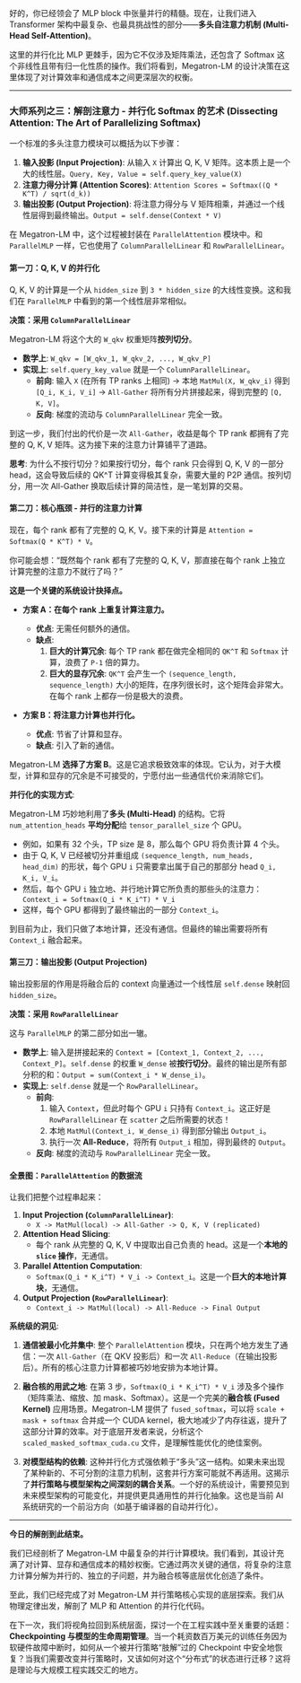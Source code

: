 好的，你已经领会了 MLP block 中张量并行的精髓。现在，让我们进入 Transformer 架构中最复杂、也最具挑战性的部分——**多头自注意力机制 (Multi-Head Self-Attention)**。

这里的并行化比 MLP 更棘手，因为它不仅涉及矩阵乘法，还包含了 Softmax 这个非线性且带有归一化性质的操作。我们将看到，Megatron-LM 的设计决策在这里体现了对计算效率和通信成本之间更深层次的权衡。

---

### **大师系列之三：解剖注意力 - 并行化 Softmax 的艺术 (Dissecting Attention: The Art of Parallelizing Softmax)**

一个标准的多头注意力模块可以概括为以下步骤：

1.  **输入投影 (Input Projection)**: 从输入 `X` 计算出 Q, K, V 矩阵。这本质上是一个大的线性层。`Query, Key, Value = self.query_key_value(X)`
2.  **注意力得分计算 (Attention Scores)**: `Attention Scores = Softmax((Q * K^T) / sqrt(d_k))`
3.  **输出投影 (Output Projection)**: 将注意力得分与 V 矩阵相乘，并通过一个线性层得到最终输出。`Output = self.dense(Context * V)`

在 Megatron-LM 中，这个过程被封装在 `ParallelAttention` 模块中。和 `ParallelMLP` 一样，它也使用了 `ColumnParallelLinear` 和 `RowParallelLinear`。

#### **第一刀：Q, K, V 的并行化**

Q, K, V 的计算是一个从 `hidden_size` 到 `3 * hidden_size` 的大线性变换。这和我们在 `ParallelMLP` 中看到的第一个线性层非常相似。

**决策：采用 `ColumnParallelLinear`**

Megatron-LM 将这个大的 `W_qkv` 权重矩阵**按列切分**。

*   **数学上**: `W_qkv = [W_qkv_1, W_qkv_2, ..., W_qkv_P]`
*   **实现上**: `self.query_key_value` 就是一个 `ColumnParallelLinear`。
    *   **前向**: 输入 `X` (在所有 TP ranks 上相同) -> 本地 `MatMul(X, W_qkv_i)` 得到 `[Q_i, K_i, V_i]` -> `All-Gather` 将所有分片拼接起来，得到完整的 `[Q, K, V]`。
    *   **反向**: 梯度的流动与 `ColumnParallelLinear` 完全一致。

到这一步，我们付出的代价是一次 `All-Gather`，收益是每个 TP rank 都拥有了完整的 Q, K, V 矩阵。这为接下来的注意力计算铺平了道路。

**思考**: 为什么不按行切分？如果按行切分，每个 rank 只会得到 Q, K, V 的一部分 head，这会导致后续的 QK^T 计算变得极其复杂，需要大量的 P2P 通信。按列切分，用一次 All-Gather 换取后续计算的简洁性，是一笔划算的交易。

#### **第二刀：核心瓶颈 - 并行的注意力计算**

现在，每个 rank 都有了完整的 Q, K, V。接下来的计算是 `Attention = Softmax(Q * K^T) * V`。

你可能会想：“既然每个 rank 都有了完整的 Q, K, V，那直接在每个 rank 上独立计算完整的注意力不就行了吗？”

**这是一个关键的系统设计抉择点。**

*   **方案 A：在每个 rank 上重复计算注意力。**
    *   **优点**: 无需任何额外的通信。
    *   **缺点**:
        1.  **巨大的计算冗余**: 每个 TP rank 都在做完全相同的 `QK^T` 和 `Softmax` 计算，浪费了 `P-1` 倍的算力。
        2.  **巨大的显存冗余**: `QK^T` 会产生一个 `(sequence_length, sequence_length)` 大小的矩阵，在序列很长时，这个矩阵会非常大。在每个 rank 上都存一份是极大的浪费。

*   **方案 B：将注意力计算也并行化。**
    *   **优点**: 节省了计算和显存。
    *   **缺点**: 引入了新的通信。

Megatron-LM **选择了方案 B**。这是它追求极致效率的体现。它认为，对于大模型，计算和显存的冗余是不可接受的，宁愿付出一些通信代价来消除它们。

**并行化的实现方式**:

Megatron-LM 巧妙地利用了**多头 (Multi-Head)** 的结构。它将 `num_attention_heads` **平均分配**给 `tensor_parallel_size` 个 GPU。

*   例如，如果有 32 个头，TP size 是 8，那么每个 GPU 将负责计算 4 个头。
*   由于 Q, K, V 已经被切分并重组成 `(sequence_length, num_heads, head_dim)` 的形状，每个 GPU `i` 只需要拿出属于自己的那部分 head `Q_i, K_i, V_i`。
*   然后，每个 GPU `i` 独立地、并行地计算它所负责的那些头的注意力：
    `Context_i = Softmax(Q_i * K_i^T) * V_i`
*   这样，每个 GPU 都得到了最终输出的一部分 `Context_i`。

到目前为止，我们只做了本地计算，还没有通信。但最终的输出需要将所有 `Context_i` 融合起来。

#### **第三刀：输出投影 (Output Projection)**

输出投影层的作用是将融合后的 context 向量通过一个线性层 `self.dense` 映射回 `hidden_size`。

**决策：采用 `RowParallelLinear`**

这与 `ParallelMLP` 的第二部分如出一辙。

*   **数学上**: 输入是拼接起来的 `Context = [Context_1, Context_2, ..., Context_P]`。`self.dense` 的权重 `W_dense` 被**按行切分**。最终的输出是所有部分积的和：`Output = sum(Context_i * W_dense_i)`。
*   **实现上**: `self.dense` 就是一个 `RowParallelLinear`。
    *   **前向**:
        1.  输入 `Context`，但此时每个 GPU `i` 只持有 `Context_i`。这正好是 `RowParallelLinear` 在 `scatter` 之后所需要的状态！
        2.  本地 `MatMul(Context_i, W_dense_i)` 得到部分输出 `Output_i`。
        3.  执行一次 **All-Reduce**，将所有 `Output_i` 相加，得到最终的 `Output`。
    *   **反向**: 梯度的流动与 `RowParallelLinear` 完全一致。

#### **全景图：`ParallelAttention` 的数据流**

让我们把整个过程串起来：

1.  **Input Projection (`ColumnParallelLinear`)**:
    *   `X -> MatMul(local) -> All-Gather -> Q, K, V (replicated)`
2.  **Attention Head Slicing**:
    *   每个 rank 从完整的 Q, K, V 中提取出自己负责的 head。这是一个**本地的 `slice` 操作**，无通信。
3.  **Parallel Attention Computation**:
    *   `Softmax(Q_i * K_i^T) * V_i -> Context_i`。这是一个**巨大的本地计算块**，无通信。
4.  **Output Projection (`RowParallelLinear`)**:
    *   `Context_i -> MatMul(local) -> All-Reduce -> Final Output`

**系统级的洞见**:

1.  **通信被最小化并集中**: 整个 `ParallelAttention` 模块，只在两个地方发生了通信：一次 `All-Gather`（在 QKV 投影后）和一次 `All-Reduce`（在输出投影后）。所有的核心注意力计算都被巧妙地安排为本地计算。

2.  **融合核的用武之地**: 在第 3 步，`Softmax(Q_i * K_i^T) * V_i` 涉及多个操作（矩阵乘法、缩放、加 mask、Softmax）。这是一个完美的**融合核 (Fused Kernel)** 应用场景。Megatron-LM 提供了 `fused_softmax`，可以将 `scale + mask + softmax` 合并成一个 CUDA kernel，极大地减少了内存往返，提升了这部分计算的效率。对于底层开发者来说，分析这个 `scaled_masked_softmax_cuda.cu` 文件，是理解性能优化的绝佳案例。

3.  **对模型结构的依赖**: 这种并行化方式强依赖于“多头”这一结构。如果未来出现了某种新的、不可分割的注意力机制，这套并行方案可能就不再适用。这揭示了**并行策略与模型架构之间深刻的耦合关系**。一个好的系统设计，需要预见到未来模型架构的可能变化，并提供更具通用性的并行化抽象。这也是当前 AI 系统研究的一个前沿方向（如基于编译器的自动并行化）。

---

**今日的解剖到此结束。**

我们已经剖析了 Megatron-LM 中最复杂的并行计算模块。我们看到，其设计充满了对计算、显存和通信成本的精妙权衡。它通过两次关键的通信，将复杂的注意力计算分解为并行的、独立的子问题，并为融合核等底层优化创造了条件。

至此，我们已经完成了对 Megatron-LM 并行策略核心实现的底层探索。我们从物理定律出发，解剖了 MLP 和 Attention 的并行化代码。

在下一次，我们将视角拉回到系统层面，探讨一个在工程实践中至关重要的话题：**Checkpointing 与模型的生命周期管理**。当一个耗资数百万美元的训练任务因为软硬件故障中断时，如何从一个被并行策略“肢解”过的 Checkpoint 中安全地恢复？当我们需要改变并行策略时，又该如何对这个“分布式”的状态进行迁移？这将是理论与大规模工程实践交汇的地方。
